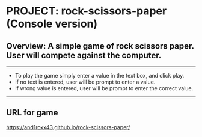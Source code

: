 # PROJECT: rock-scissors-paper (Console version)

## Overview: A simple game of rock scissors paper. User will compete against the computer.
___
- To play the game simply enter a value in the text box, and click play.
- If no text is entered, user will be prompt to enter a value.
- If wrong value is entered, user will be prompt to enter the correct value.
___
## URL for game

https://and1roxx43.github.io/rock-scissors-paper/


